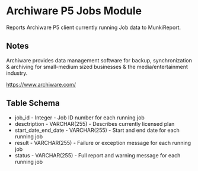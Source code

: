Archiware P5 Jobs Module
========================

Reports Archiware P5 client currently running Job data to MunkiReport.

Notes
-----

Archiware provides data management software for backup, synchronization & archiving for small-medium sized businesses & the media/entertainment industry.

https://www.archiware.com/

Table Schema
------------

* job_id              - Integer      - Job ID number for each running job 
* desctription        - VARCHAR(255) - Describes currently licensed plan
* start_date_end_date - VARCHAR(255) - Start and end date for each running job 
* result              - VARCHAR(255) - Failure or exception message for each running job 
* status              - VARCHAR(255) - Full report and warning message for each running job 


